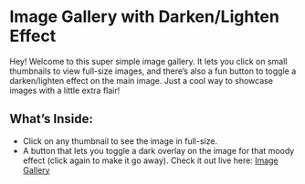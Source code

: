 # Image Gallery with Darken/Lighten Effect

Hey! Welcome to this super simple image gallery. It lets you click on small thumbnails to view full-size images, and there’s also a fun button to toggle a darken/lighten effect on the main image. Just a cool way to showcase images with a little extra flair!

## What’s Inside:
- Click on any thumbnail to see the image in full-size.
- A button that lets you toggle a dark overlay on the image for that moody effect (click again to make it go away).
Check it out live here: [Image Gallery](https://sjsreehari.github.io/image-gallery/)
